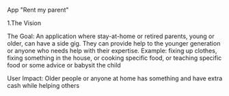 App "Rent my parent"

1.The Vision 

  The Goal: An application where stay-at-home or retired parents, young or older, can have a side gig. They can provide help to the younger generation or anyone who needs help with their expertise. 
      Example: fixing up clothes, fixing something in the house, or cooking specific food, or teaching specific food or some advice or babysit the child 

  User Impact: Older people or anyone at home has something and have extra cash while helping others
  
    
  


